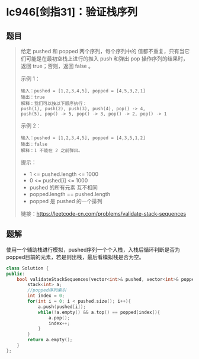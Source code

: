 # lc946[剑指31]：验证栈序列

## 题目

> 给定 pushed 和 popped 两个序列，每个序列中的 值都不重复，只有当它们可能是在最初空栈上进行的推入 push 和弹出 pop 操作序列的结果时，返回 true；否则，返回 false 。
>
>  
>
> 示例 1：
>
> ```
> 输入：pushed = [1,2,3,4,5], popped = [4,5,3,2,1]
> 输出：true
> 解释：我们可以按以下顺序执行：
> push(1), push(2), push(3), push(4), pop() -> 4,
> push(5), pop() -> 5, pop() -> 3, pop() -> 2, pop() -> 1
> ```
>
> 示例 2：
>
> ```
> 输入：pushed = [1,2,3,4,5], popped = [4,3,5,1,2]
> 输出：false
> 解释：1 不能在 2 之前弹出。
> ```
>
> 
>
>
> 提示：
>
> - 1 <= pushed.length <= 1000
> - 0 <= pushed[i] <= 1000
> - pushed 的所有元素 互不相同
> - popped.length == pushed.length
> - popped 是 pushed 的一个排列
>
> 
>
> 链接：https://leetcode-cn.com/problems/validate-stack-sequences

## 题解

使用一个辅助栈进行模拟，pushed序列一个个入栈，入栈后循环判断是否为popped目前的元素，若是则出栈，最后看模拟栈是否为空。

```c++
class Solution {
public:
    bool validateStackSequences(vector<int>& pushed, vector<int>& popped) {
        stack<int> a;
        //popped序列索引
        int index = 0;
        for(int i = 0; i < pushed.size(); i++){
            a.push(pushed[i]);
            while(!a.empty() && a.top() == popped[index]){
                a.pop();
                index++;
            }
        }
        return a.empty();
    }
};
```

